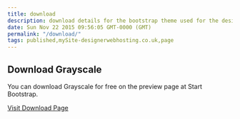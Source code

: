 ```yaml
---
title: download
description: download details for the bootstrap theme used for the designerweb hosting  website.
date: Sun Nov 22 2015 09:56:05 GMT-0000 (GMT)
permalink: "/download/"
tags: published,mySite-designerwebhosting.co.uk,page
---
```

<div class="c4"><h2 class="c5"><a name="h.cis3zvpon4cu"></a><span class="c3">Download Grayscale</span></h2><p class="c0"><span class="c7">You can download Grayscale for free on the preview page at Start Bootstrap.</span></p><p class="c6"><span class="c2"><a class="c1" href="https://www.google.com/url?q=http://startbootstrap.com/template-overviews/grayscale/&amp;sa=D&amp;usg=AFQjCNGPSfQZPQTCb7htc_o0SP46zScqtw">Visit Download Page</a></span></p></div>
